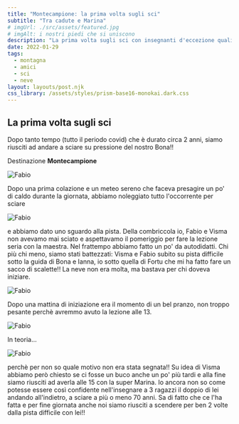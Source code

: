 ```yaml
---
title: "Montecampione: la prima volta sugli sci"
subtitle: "Tra cadute e Marina"
# imgUrl: ./src/assets/featured.jpg
# imgAlt: i nostri piedi che si uniscono
description: "La prima volta sugli sci con insegnanti d'eccezione quali Bona, Fortu e Ianna che, assieme a Marina, ci hanno iniziato all'arte dello sci"
date: 2022-01-29
tags:
  - montagna
  - amici
  - sci
  - neve
layout: layouts/post.njk
css_library: /assets/styles/prism-base16-monokai.dark.css
---
```


## La prima volta sugli sci

Dopo tanto tempo (tutto il periodo covid) che è durato circa 2 anni, siamo riusciti ad andare a sciare su pressione del nostro Bona!!

Destinazione **Montecampione**

![Fabio](/assets/images/montecampione/paesaggio.jpg)

Dopo una prima colazione e un meteo sereno che faceva presagire un po' di caldo durante la giornata, abbiamo noleggiato tutto l'occorrente per sciare

![Fabio](/assets/images/montecampione/colazione.jpg)

e abbiamo dato uno sguardo alla pista. Della combriccola io, Fabio e Visma non avevamo mai sciato e aspettavamo il pomeriggio per fare la lezione seria con la maestra. Nel frattempo abbiamo fatto un po' da autodidatti. Chi più chi meno, siamo stati battezzati: Visma e Fabio subito su pista difficile sotto la guida di Bona e Ianna, io sotto quella di Fortu che mi ha fatto fare un sacco di scalette!! La neve non era molta, ma bastava per chi doveva iniziare.

![Fabio](/assets/images/montecampione/mattia-fabio.jpg)

Dopo una mattina di iniziazione era il momento di un bel pranzo, non troppo pesante perchè avremmo avuto la lezione alle 13. 

![Fabio](/assets/images/montecampione/mattia-fabio-pranzo.jpg)

In teoria... 

![Fabio](/assets/images/montecampione/fabio-beve.jpg)

perchè per non so quale motivo non era stata segnata!! Su idea di Visma abbiamo però chiesto se ci fosse un buco anche un po' più tardi e alla fine siamo riusciti ad averla alle 15 con la super Marina. Io ancora non so come potesse essere così confidente nell'insegnare a 3 ragazzi il doppio di lei andando all'indietro, a sciare a più o meno 70 anni. Sa di fatto che ce l'ha fatta e per fine giornata anche noi siamo riusciti a scendere per ben 2 volte dalla pista difficile con lei!!